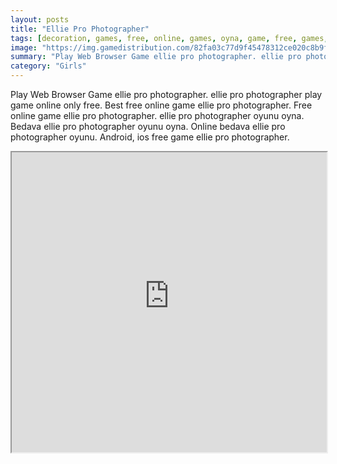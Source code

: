 ```yaml
---
layout: posts
title: "Ellie Pro Photographer"
tags: [decoration, games, free, online, games, oyna, game, free, games, play, play, games]
image: "https://img.gamedistribution.com/82fa03c77d9f45478312ce020c8b9f64-512x384.jpeg"
summary: "Play Web Browser Game ellie pro photographer. ellie pro photographer play game online only free. Best free online game ellie pro photographer. Free online game ellie pro photographer. ellie pro photographer oyunu oyna. Bedava ellie pro photographer oyunu oyna. Online bedava ellie pro photographer oyunu. Android, ios free game ellie pro photographer."
category: "Girls"
---
```


Play Web Browser Game ellie pro photographer. ellie pro photographer play game online only free. Best free online game ellie pro photographer. Free online game ellie pro photographer. ellie pro photographer oyunu oyna. Bedava ellie pro photographer oyunu oyna. Online bedava ellie pro photographer oyunu. Android, ios free game ellie pro photographer.

<iframe width="100%" height="480px;" src="https://html5.gamedistribution.com/82fa03c77d9f45478312ce020c8b9f64/"></iframe>